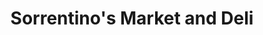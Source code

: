 ---
title: "Sorrentino's Market and Deli"
url: /clifton-park/sorrentinos-market-and-deli/
shop: butcher
---